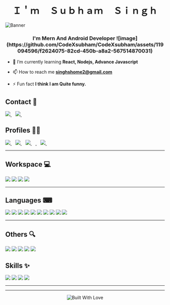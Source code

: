 <h1 align="center"> Ｉ＇ｍ&nbsp;&nbsp;&nbsp;&nbsp;&nbsp;Ｓｕｂｈａｍ&nbsp;&nbsp;&nbsp;&nbsp;&nbsp;Ｓｉｎｇｈ </h1>
 
![Banner](https://res.cloudinary.com/superfolio/image/upload/v1620689979/68747470733a2f2f692e70696e696d672e636f6d2f6f726967696e616c732f63362f33332f63322f63363333633230656465383266306530636564376435373064626533613166332e676966_yjuh2s.gif)


<h3 align="center">I'm Mern And Android Developer ![image](https://github.com/CodeXsubham/CodeXsubham/assets/119094596/f2624075-82cd-450b-a8a2-567514870031)
</h3>

- 🌱 I’m currently learning **React, Nodejs, Advance Javascript**

- 📫 How to reach me **singhshome2@gmail.com**

- ⚡ Fun fact **I think I am Quite funny.**
 
## Contact 📱
<a href="mailto:singhshome2@gmail.com">
    <img src="https://img.shields.io/badge/Gmail-D14836?style=for-the-badge&logo=gmail&logoColor=white"/>
</a>&nbsp;&nbsp;

<a href="https://codexsubham.github.io/SubhamSingh.github.io/">
    <img src="https://img.shields.io/badge/website-000000?style=for-the-badge&logo=About.me&logoColor=white"/>
</a>&nbsp;&nbsp;

## Profiles 🧒🏽
<a href="https://github.com/CodeXsubham">
    <img src="https://img.shields.io/badge/GitHub-100000?style=for-the-badge&logo=github&logoColor=white" />
</a>&nbsp;&nbsp;

<a href="https://www.linkedin.com/in/subham-singh-396948255/">
    <img src="https://img.shields.io/badge/LinkedIn-0077B5?style=for-the-badge&logo=linkedin&logoColor=white"/>
</a>&nbsp;&nbsp;

<a href="https://twitter.com/SubhamS39162100">
    <img src="https://img.shields.io/badge/Twitter-1DA1F2?style=for-the-badge&logo=twitter&logoColor=white"/>
</a>&nbsp;&nbsp;

<a href="https://www.frontendmentor.io/profile/CodeXsubham">
    <img src="https://img.shields.io/badge/Frontend Mentor-6495ED?style=for-the-badge&logo=Frontend Mentor&logoColor=white" alt="">
</a>&nbsp;&nbsp;

<!-- <a href="https://leetcode.com/Subham9311/">
    <img src="https://img.shields.io/badge/-LeetCode-FFA116?style=for-the-badge&logo=LeetCode&logoColor=black"/>
</a>&nbsp;&nbsp;
 -->

<a href="https://codexsubham.github.io/SubhamSingh.github.io/">
    <img src="https://img.shields.io/badge/website-000000?style=for-the-badge&logo=About.me&logoColor=white"/>
</a>&nbsp;&nbsp;

<hr>

## Workspace 💻
<p align='left'>
    <img src="https://img.shields.io/badge/windows-%230078D6.svg?&style=for-the-badge&logo=windows&logoColor=white" />
    <img
        src="https://img.shields.io/badge/intel-core%20i5%2010th-%230071C5.svg?&style=for-the-badge&logo=intel&logoColor=white" />
    <img src="https://img.shields.io/badge/RAM-8GB-%230071C5.svg?&style=for-the-badge&logoColor=white" />
    <img
        src="https://img.shields.io/badge/nvidia-gtx%201650-%2376B900.svg?&style=for-the-badge&logo=nvidia&logoColor=white" />
</p>

<hr>

## Languages ⌨
<p align="left">
    <img src="https://img.shields.io/badge/C-00599C?style=for-the-badge&logo=c&logoColor=white" />
    <img src="https://img.shields.io/badge/HTML5-E34F26?style=for-the-badge&logo=html5&logoColor=white" />
    <img src="https://img.shields.io/badge/CSS3-1572B6?style=for-the-badge&logo=css3&logoColor=white" />
    <img src="https://img.shields.io/badge/JavaScript-323330?style=for-the-badge&logo=javascript&logoColor=F7DF1E" />
    <img src="https://img.shields.io/badge/React-20232A?style=for-the-badge&logo=react&logoColor=61DAFB" />
    <img src="https://img.shields.io/badge/Angular-DD0031?style=for-the-badge&logo=angular&logoColor=white" />
    <img src="https://img.shields.io/badge/Sass-CC6699?style=for-the-badge&logo=sass&logoColor=white" />
    <img src="https://img.shields.io/badge/Bootstrap-563D7C?style=for-the-badge&logo=bootstrap&logoColor=white" />
    <img src="https://img.shields.io/badge/jQuery-0769AD?style=for-the-badge&logo=jquery&logoColor=white" />
    <img src=" https://img.shields.io/badge/Tailwind_CSS-38B2AC?style=for-the-badge&logo=tailwind-css&logoColor=white" />
</p>

<hr>

## Others 🔍
<p align="left">
    <img src="https://img.shields.io/badge/Visual_Studio_Code-0078D4?style=for-the-badge&logo=visual%20studio%20code&logoColor=white"/>
    <img src="https://img.shields.io/badge/HackTheBox-111927?style=for-the-badge&logo=Hack%20The%20Box&logoColor=9FEF00"/>
    <img src="https://img.shields.io/badge/Slack-4A154B?style=for-the-badge&logo=slack&logoColor=white"/>
    <img src="https://img.shields.io/badge/GIT-E44C30?style=for-the-badge&logo=git&logoColor=white"/>
    <img src="https://img.shields.io/badge/Firefox_Browser-FF7139?style=for-the-badge&logo=Firefox-Browser&logoColor=white"/>
</p>

## Skills ✨
<p align="left">
    <img src="https://img.shields.io/badge/Adobe%20Photoshop-31A8FF?style=for-the-badge&logo=Adobe%20Photoshop&logoColor=black" />
    <img src="https://img.shields.io/badge/Adobe%20after%20affects-CF96FD?style=for-the-badge&logo=Adobe%20after%20effects&logoColor=393665" />
    <img src="https://img.shields.io/badge/Adobe%20Premiere%20Pro-9999FF?style=for-the-badge&logo=Adobe%20Premiere%20Pro&logoColor=white" />
    <img src="https://img.shields.io/badge/Canva-%2300C4CC.svg?&style=for-the-badge&logo=Canva&logoColor=white" />
</p>

<hr>
<hr>
<!-- <p><img align="center" src="https://github-readme-streak-stats.herokuapp.com/?user=codexsubham&" alt="codexsubham" /></p>
&nbsp;
<p align='center'>
  <a href="#"><img src="https://github-readme-stats.vercel.app/api?username=codexsubham&show_icons=true&count_private=true&theme=dark" width="350"></a>
</p> -->
<p align="center">
<img  src="https://forthebadge.com/images/badges/built-with-love.svg" alt="Built With Love">
</p>
